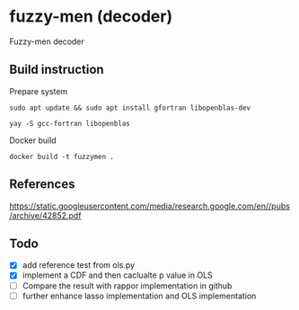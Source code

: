 # fuzzy-men (decoder)
Fuzzy-men decoder

## Build instruction
Prepare system

`sudo apt update && sudo apt install gfortran libopenblas-dev`

`yay -S gcc-fortran libopenblas`

Docker build

`docker build -t fuzzymen .`

## References
https://static.googleusercontent.com/media/research.google.com/en//pubs/archive/42852.pdf

## Todo

- [x] add reference test from ols.py
- [x] implement a CDF and then caclualte p value in OLS
- [ ] Compare the result with rappor implementation in github
- [ ] further enhance lasso implementation and OLS implementation
